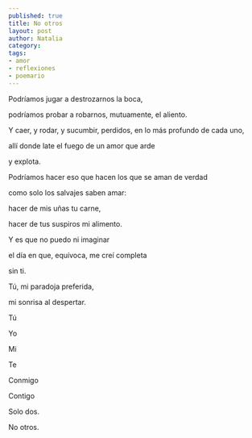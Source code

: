 ```yaml
---
published: true
title: No otros
layout: post
author: Natalia
category:
tags:
- amor
- reflexiones
- poemario
---
```


Podríamos jugar a destrozarnos la boca,

podríamos probar a robarnos, mutuamente, el aliento.

Y caer, y rodar, y sucumbir, perdidos, en lo más profundo de cada uno,

allí donde late el fuego de un amor que arde

y explota.

Podríamos hacer eso que hacen los que se aman de verdad

como solo los salvajes saben amar:

hacer de mis uñas tu carne,

hacer de tus suspiros mi alimento.

Y es que no puedo ni imaginar

el día en que, equívoca, me creí completa

sin ti.

Tú, mi paradoja preferida,

mi sonrisa al despertar.

Tú

Yo

Mi

Te

Conmigo

Contigo

Solo dos.

No otros.
